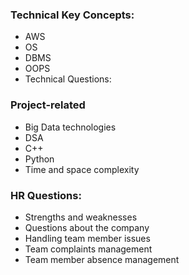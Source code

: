 ### **Technical Key Concepts:**

- AWS
- OS
- DBMS
- OOPS
- Technical Questions:

### **Project-related**

- Big Data technologies
- DSA
- C++
- Python
- Time and space complexity

### **HR Questions:**

- Strengths and weaknesses
- Questions about the company
- Handling team member issues
- Team complaints management
- Team member absence management
